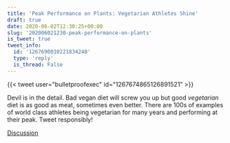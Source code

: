 ```yaml
---
title: 'Peak Performance on Plants: Vegetarian Athletes Shine'
draft: true
date: 2020-06-02T12:30:25+00:00
slug: '202006021230-peak-performance-on-plants'
is_tweet: true
tweet_info:
  id: '1267690010221834240'
  type: 'reply'
  is_thread: False
---
```




{{< tweet user="bulletproofexec" id="1267674865126891521" >}}

Devil is in the detail. Bad vegan diet will screw you up but good *vegetarian* diet is as good as meat, sometimes even better. There are 100s of examples of world class athletes being vegetarian for many years and performing at their peak. Tweet responsibly!

[Discussion](https://x.com/sytelus/status/1267690010221834240)
